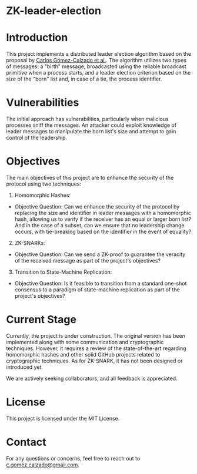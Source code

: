 ZK-leader-election
===
# Introduction
This project implements a distributed leader election algorithm based on the proposal by [Carlos Gómez-Calzado et al.](https://addi.ehu.es/bitstream/handle/10810/16424/TESIS_CARLOS_GOMEZ_CALZADO.pdf?sequence=1). The algorithm utilizes two types of messages: a "birth" message, broadcasted using the reliable broadcast primitive when a process starts, and a leader election criterion based on the size of the "born" list and, in case of a tie, the process identifier.

# Vulnerabilities
The initial approach has vulnerabilities, particularly when malicious processes sniff the messages. An attacker could exploit knowledge of leader messages to manipulate the born list's size and attempt to gain control of the leadership.

# Objectives
The main objectives of this project are to enhance the security of the protocol using two techniques:

1. Homomorphic Hashes:

- Objective Question: Can we enhance the security of the protocol by replacing the size and identifier in leader messages with a homomorphic hash, allowing us to verify if the receiver has an equal or larger born list? And in the case of a subset, can we ensure that no leadership change occurs, with tie-breaking based on the identifier in the event of equality?

2. ZK-SNARKs:

- Objective Question: Can we send a ZK-proof to guarantee the veracity of the received message as part of the project's objectives?

3. Transition to State-Machine Replication:

- Objective Question: Is it feasible to transition from a standard one-shot consensus to a paradigm of state-machine replication as part of the project's objectives?

# Current Stage

Currently, the project is under construction. The original version has been implemented along with some communication and cryptographic techniques. However, it requires a review of the state-of-the-art regarding homomorphic hashes and other solid GitHub projects related to cryptographic techniques. As for ZK-SNARK, it has not been designed or introduced yet.

We are actively seeking collaborators, and all feedback is appreciated.


# License
This project is licensed under the MIT License.

# Contact
For any questions or concerns, feel free to reach out to c.gomez.calzado@gmail.com.